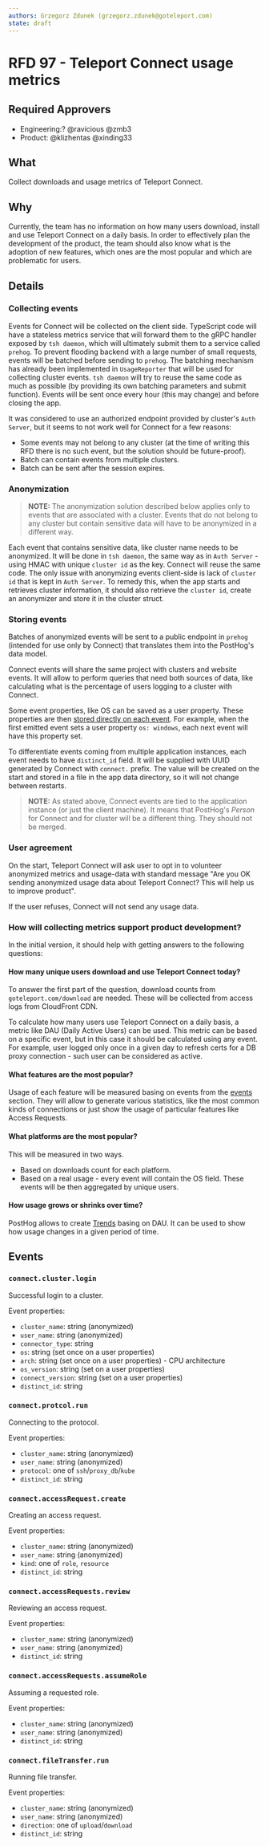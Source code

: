 ```yaml
---
authors: Grzegorz Zdunek (grzegorz.zdunek@goteleport.com)
state: draft
---
```


# RFD 97 - Teleport Connect usage metrics

## Required Approvers

* Engineering:? @ravicious @zmb3
* Product: @klizhentas @xinding33

## What

Collect downloads and usage metrics of Teleport Connect.

## Why

Currently, the team has no information on how many users download, install and use Teleport Connect on a daily basis.
In order to effectively plan the development of the product, the team should also know what is the adoption of new
features, which ones are the most popular and which are problematic for users.

## Details

### Collecting events

Events for Connect will be collected on the client side. TypeScript code will have a stateless metrics service that will
forward them to the gRPC handler exposed by `tsh daemon`, which will ultimately submit them to a service
called `prehog`. To prevent flooding backend with a large number of small
requests, events will be batched before sending to `prehog`. The batching mechanism has already been implemented
in `UsageReporter` that will be used for collecting cluster events. `tsh daemon` will try to reuse the same code as much
as possible (by providing its own batching parameters and submit function). Events will be sent once every hour (this
may change) and before closing the app.

It was considered to use an authorized endpoint provided by cluster's `Auth Server`, but it seems to not work well for
Connect for a few reasons:

- Some events may not belong to any cluster (at the time of writing this RFD there is no such event, but the solution
  should be future-proof).
- Batch can contain events from multiple clusters.
- Batch can be sent after the session expires.

### Anonymization

> **NOTE:** The anonymization solution described below applies only to events that are associated with a cluster. Events
> that do not belong to any cluster but contain sensitive data will have to be anonymized in a different way.

Each event that contains sensitive data, like cluster name needs to be anonymized. It will be done in `tsh daemon`, the
same way as in `Auth Server` - using HMAC with unique `cluster id` as the key. Connect will reuse the same code.
The only issue with anonymizing events client-side is lack of `cluster id` that is kept in `Auth Server`. To remedy
this, when the app starts and retrieves cluster information, it should also retrieve the `cluster id`, create an
anonymizer and store it in the cluster struct.

### Storing events

Batches of anonymized events will be sent to a public endpoint in `prehog` (intended for use only by Connect) that
translates them into the PostHog's data model.

Connect events will share the same project with clusters and website events. It will allow to perform queries that need
both sources of data, like calculating what is the percentage of users logging to a cluster with Connect.

Some event properties, like OS can be saved as a user property. These properties are
then [stored directly on each event](https://posthog.com/docs/how-posthog-works/data-model#person). For example, when
the first emitted event sets a user property `os: windows`, each next event will have this property set.

To differentiate events coming from multiple application instances, each event needs to have `distinct_id` field. It
will be supplied with UUID generated by Connect with `connect.` prefix. The value will be created on the start and
stored in a file in the app data directory, so it will not change between restarts.

> **NOTE:** As stated above, Connect events are tied to the application instance (or just the client machine). It means
> that PostHog's _Person_ for Connect and for cluster will be a different thing. They should not be merged.

### User agreement

On the start, Teleport Connect will ask user to opt in to volunteer anonymized metrics and usage-data with standard
message "Are you OK sending anonymized usage data about Teleport Connect? This will help us to improve product".

If the user refuses, Connect will not send any usage data.

### How will collecting metrics support product development?

In the initial version, it should help with getting answers to the following questions:

#### How many unique users download and use Teleport Connect today?

To answer the first part of the question, download counts from `goteleport.com/download` are needed. These will be
collected from access logs from CloudFront CDN.

To calculate how many users use Teleport Connect on a daily basis, a metric like DAU (Daily Active Users) can be used.
This metric can be based on a specific event, but in this case it should be calculated using any event. For example,
user logged only once in a given day to refresh certs for a DB proxy connection - such user can be considered as active.

#### What features are the most popular?

Usage of each feature will be measured basing on events from the [events](#events) section. They will allow to generate
various statistics, like the most common kinds of connections or just show the usage of particular features like Access
Requests.

#### What platforms are the most popular?

This will be measured in two ways.

- Based on downloads count for each platform.
- Based on a real usage - every event will contain the OS field. These events will be then aggregated by unique users.

#### How usage grows or shrinks over time?

PostHog allows to create [Trends](https://posthog.com/manual/trends) basing on DAU. It can be used to show how usage
changes in a given period of time.

## Events

### `connect.cluster.login`

Successful login to a cluster.

Event properties:

- `cluster_name`: string (anonymized)
- `user_name`: string (anonymized)
- `connector_type`: string
- `os`: string (set once on a user properties)
- `arch`: string (set once on a user properties) - CPU architecture
- `os_version`: string (set on a user properties)
- `connect_version`: string (set on a user properties)
- `distinct_id`: string

### `connect.protcol.run`

Connecting to the protocol.

Event properties:

- `cluster_name`: string (anonymized)
- `user_name`: string (anonymized)
- `protocol`: one of `ssh`/`proxy_db`/`kube`
- `distinct_id`: string

### `connect.accessRequest.create`

Creating an access request.

Event properties:

- `cluster_name`: string (anonymized)
- `user_name`: string (anonymized)
- `kind`: one of `role`, `resource`
- `distinct_id`: string

### `connect.accessRequests.review`

Reviewing an access request.

Event properties:

- `cluster_name`: string (anonymized)
- `user_name`: string (anonymized)
- `distinct_id`: string

### `connect.accessRequests.assumeRole`

Assuming a requested role.

Event properties:

- `cluster_name`: string (anonymized)
- `user_name`: string (anonymized)
- `distinct_id`: string

### `connect.fileTransfer.run`

Running file transfer.

Event properties:

- `cluster_name`: string (anonymized)
- `user_name`: string (anonymized)
- `direction`: one of `upload`/`download`
- `distinct_id`: string
